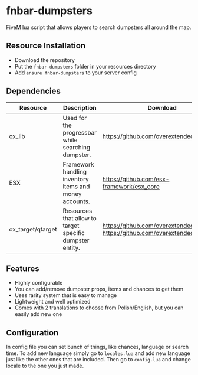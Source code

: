 # fnbar-dumpsters
FiveM lua script that allows players to search dumpsters all around the map.


## Resource Installation
* Download the repository
* Put the `fnbar-dumpsters` folder in your resources directory
* Add `ensure fnbar-dumpsters` to your server config

## Dependencies
| Resource | Description | Download |
|----------|-------------|----------|
| ox_lib | Used for the progressbar while searching dumpster. | https://github.com/overextended/ox_lib |
| ESX | Framework handling inventory items and money accounts. | https://github.com/esx-framework/esx_core |
| ox_target/qtarget | Resources that allow to target specific dumpster entity. | https://github.com/overextended/qtarget https://github.com/overextended/ox_target |

## Features
- Highly configurable
- You can add/remove dumpster props, items and chances to get them
- Uses rarity system that is easy to manage
- Lightweight and well optimized
- Comes with 2 translations to choose from Polish/English, but you can easily add new one

## Configuration

In config file you can set bunch of things, like chances, language or search time.
To add new language simply go to `locales.lua` and add new language just like the other ones that are included. Then go to `config.lua` and change locale to the one you just made.
